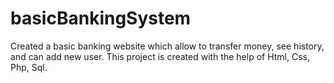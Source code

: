 # basicBankingSystem
 Created a basic banking website which allow to transfer money, see history, and can add new user. This project is created with the help of Html, Css, Php, Sql.
